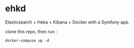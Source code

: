 # ehkd
Elasticsearch + Heka + Kibana + Docker with a Symfony app.

clone this repo, then 
run : 

    docker-compose up -d
